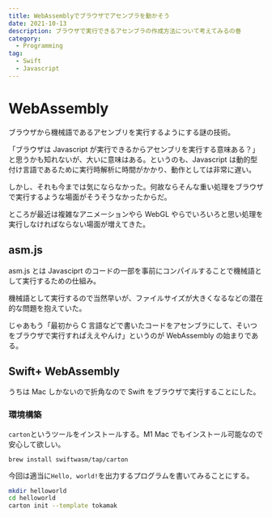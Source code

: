 ```yaml
---
title: WebAssemblyでブラウザでアセンブラを動かそう
date: 2021-10-13
description: ブラウザで実行できるアセンブラの作成方法について考えてみるの巻
category:
  - Programming
tag:
  - Swift
  - Javascript
---
```


# WebAssembly

ブラウザから機械語であるアセンブリを実行するようにする謎の技術。

「ブラウザは Javascript が実行できるからアセンブリを実行する意味ある？」と思うかも知れないが、大いに意味はある。というのも、Javascript は動的型付け言語であるために実行時解析に時間がかかり、動作としては非常に遅い。

しかし、それも今までは気にならなかった。何故ならそんな重い処理をブラウザで実行するような場面がそうそうなかったからだ。

ところが最近は複雑なアニメーションやら WebGL やらでいろいろと思い処理を実行しなければならない場面が増えてきた。

## asm.js

asm.js とは Javasciprt のコードの一部を事前にコンパイルすることで機械語として実行するための仕組み。

機械語として実行するので当然早いが、ファイルサイズが大きくなるなどの潜在的な問題を抱えていた。

じゃあもう「最初から C 言語などで書いたコードをアセンブラにして、そいつをブラウザで実行すればええやんけ」というのが WebAssembly の始まりである。

## Swift+ WebAssembly

うちは Mac しかないので折角なので Swift をブラウザで実行することにした。

### 環境構築

`carton`というツールをインストールする。M1 Mac でもインストール可能なので安心して欲しい。

`brew install swiftwasm/tap/carton`

今回は適当に`Hello, world!`を出力するプログラムを書いてみることにする。

```sh
mkdir helloworld
cd helloworld
carton init --template tokamak
```
